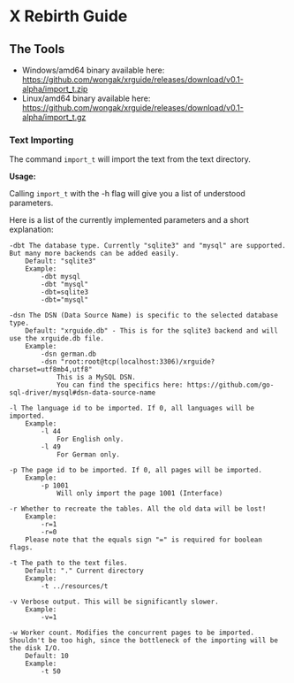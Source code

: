 # X Rebirth Guide

## The Tools

* Windows/amd64 binary available here: https://github.com/wongak/xrguide/releases/download/v0.1-alpha/import_t.zip
* Linux/amd64 binary available here: https://github.com/wongak/xrguide/releases/download/v0.1-alpha/import_t.gz

### Text Importing

The command `import_t` will import the text from the text directory.

**Usage:**

Calling `import_t` with the -h flag will give you a list of understood parameters.

Here is a list of the currently implemented parameters and a short explanation:

    -dbt The database type. Currently "sqlite3" and "mysql" are supported. But many more backends can be added easily.
	    Default: "sqlite3"
	    Example: 
			-dbt mysql 
			-dbt "mysql"
			-dbt=sqlite3
			-dbt="mysql"
		
	-dsn The DSN (Data Source Name) is specific to the selected database type.
	    Default: "xrguide.db" - This is for the sqlite3 backend and will use the xrguide.db file.
		Example:
			-dsn german.db
			-dsn "root:root@tcp(localhost:3306)/xrguide?charset=utf8mb4,utf8"
				This is a MySQL DSN. 
				You can find the specifics here: https://github.com/go-sql-driver/mysql#dsn-data-source-name
				
	-l The language id to be imported. If 0, all languages will be imported.
		Example:
			-l 44
				For English only.
			-l 49
				For German only.
	
	-p The page id to be imported. If 0, all pages will be imported.
		Example: 
			-p 1001
				Will only import the page 1001 (Interface)
				
	-r Whether to recreate the tables. All the old data will be lost!
		Example:
			-r=1
			-r=0
		Please note that the equals sign "=" is required for boolean flags.
		
	-t The path to the text files.
		Default: "." Current directory
		Example:
			-t ../resources/t
			
	-v Verbose output. This will be significantly slower.
		Example:
			-v=1
			
	-w Worker count. Modifies the concurrent pages to be imported. Shouldn't be too high, since the bottleneck of the importing will be the disk I/O.
		Default: 10
		Example:
			-t 50
